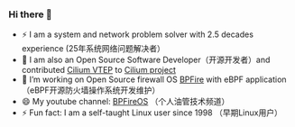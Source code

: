 ### Hi there 👋
- ⚡  I am a system and network problem solver with 2.5 decades experience (25年系统网络问题解决者）
- 🔭 I am also an Open Source Software Developer（开源开发者）and contributed [Cilium VTEP](https://docs.cilium.io/en/latest/network/vtep/) to [Cilium project](https://github.com/cilium/cilium/commits?author=vincentmli)
- 🌱 I’m working on Open Source firewall OS [BPFire](https://github.com/vincentmli/BPFire) with eBPF application （eBPF开源防火墙操作系统开发维护）
- 😄 My youtube channel: [BPFireOS](https://www.youtube.com/@BPFireOS) （个人油管技术频道）
- ⚡ Fun fact: I am a self-taught Linux user since 1998 （早期Linux用户）
